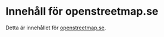 # Innehåll för openstreetmap.se

Detta är innehållet för [openstreetmap.se](https://github.com/joakimfors/openstreetmap.se).

